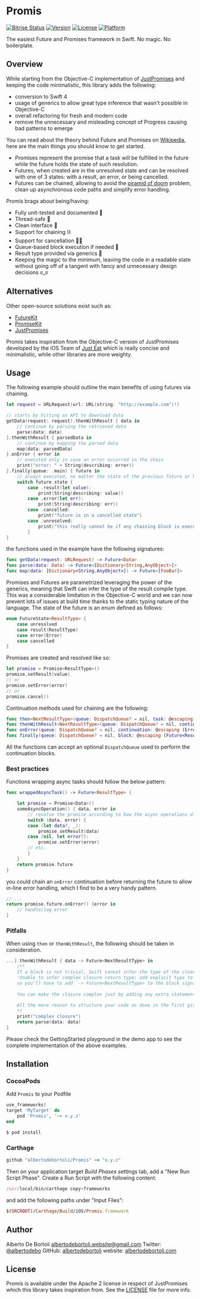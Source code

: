 # Promis

[![Bitrise Status](https://www.bitrise.io/app/c860d39fa5072b30/status.svg?token=kgZIlFlJdRBIvy3xnG6gaQ&branch=master)](https://www.bitrise.io/app/c860d39fa5072b30)
[![Version](https://img.shields.io/cocoapods/v/Promis.svg?style=flat)](http://cocoapods.org/pods/Promis)
[![License](https://img.shields.io/cocoapods/l/Promis.svg?style=flat)](http://cocoapods.org/pods/Promis)
[![Platform](https://img.shields.io/cocoapods/p/Promis.svg?style=flat)](http://cocoapods.org/pods/Promis)

The easiest Future and Promises framework in Swift. No magic. No boilerplate.

## Overview

While starting from the Objective-C implementation of [JustPromises](https://github.com/justeat/JustPromises) and keeping the code minimalistic, this library adds the following:

- conversion to Swift 4
- usage of generics to allow great type inference that wasn't possible in Objective-C
- overall refactoring for fresh and modern code
- remove the unnecessary and misleading concept of Progress causing bad patterns to emerge

You can read about the theory behind Future and Promises on [Wikipedia](https://en.wikipedia.org/wiki/Futures_and_promises), here are the main things you should know to get started.

- Promises represent the promise that a task will be fulfilled in the future while the future holds the state of such resolution.
- Futures, when created are in the unresolved state and can be resolved with one of 3 states: with a result, an error, or being cancelled.
- Futures can be chained, allowing to avoid the [piramid of doom](https://twitter.com/piscis168/status/641237956070666240) problem, clean up asynchronous code paths and simplify error handling.

Promis brags about being/having:

- Fully unit-tested and documented 💯
- Thread-safe 🚦
- Clean interface 👼
- Support for chaining ⛓
- Support for cancellation 🙅‍♂️
- Queue-based block execution if needed 🚆
- Result type provided via generics 🚀
- Keeping the magic to the minimum, leaving the code in a readable state without going off of a tangent with fancy and unnecessary design decisions ಠ_ಠ

## Alternatives

Other open-source solutions exist such as:
- [FutureKit](https://github.com/FutureKit/FutureKit)
- [PromiseKit](https://github.com/mxcl/PromiseKit)
- [JustPromises](https://github.com/justeat/JustPromises)

Promis takes inspiration from the Objective-C version of JustPromises developed by the iOS Team of [Just Eat](https://www.just-eat.com/) which is really concise and minimalistic, while other libraries are more weighty.

## Usage

The following example should outline the main benefits of using futures via chaining.

```swift
let request = URLRequest(url: URL(string: "http://example.com")!)

// starts by hitting an API to download data
getData(request: request).thenWithResult { data in
    // continue by parsing the retrieved data
    parse(data: data)
}.thenWithResult { parsedData in
    // continue by mapping the parsed data
    map(data: parsedData)
}.onError { error in
    // executed only in case an error occurred in the chain
    print("error: " + String(describing: error))
}.finally(queue: .main) { future in
    // always executed, no matter the state of the previous future or how the chain did perform
    switch future.state {
        case .result(let value):
            print(String(describing: value))
        case .error(let err):
            print(String(describing: err))
        case .cancelled:
            print("future is in a cancelled state")
        case .unresolved:
            print("this really cannot be if any chaining block is executed")
        }
}
```

the functions used in the example have the following signatures:

```swift
func getData(request: URLRequest) -> Future<Data>
func parse(data: Data) -> Future<[Dictionary<String,AnyObject>]>
func map(data: [Dictionary<String,AnyObject>]) -> Future<[FooBar]>
```

Promises and Futures are parametrized leveraging the power of the generics, meaning that Swift can infer the type of the result compile type. This was a considerable limitation in the Objective-C world and we can now prevent lots of issues at build time thanks to the static typing nature of the language. The state of the future is an enum defined as follows:

```swift
enum FutureState<ResultType> {
    case unresolved
    case result(ResultType)
    case error(Error)
    case cancelled
}
```

Promises are created and resolved like so:

```swift
let promise = Promise<ResultType>()
promise.setResult(value)
// or
promise.setError(error)
// or
promise.cancel()
```

Continuation methods used for chaining are the following:

```swift
func then<NextResultType>(queue: DispatchQueue? = nil, task: @escaping (Future) -> Future<NextResultType>) -> Future<NextResultType>
func thenWithResult<NextResultType>(queue: DispatchQueue? = nil, continuation: @escaping (ResultType) -> Future<NextResultType>) -> Future<NextResultType> {
func onError(queue: DispatchQueue? = nil, continuation: @escaping (Error) -> Void) -> Future {
func finally(queue: DispatchQueue? = nil, block: @escaping (Future<ResultType>) -> Void)
```

All the functions can accept an optional `DispatchQueue` used to perform the continuation blocks.


### Best practices

Functions wrapping async tasks should follow the below pattern:

```swift
func wrappedAsyncTask() -> Future<ResultType> {

    let promise = Promise<Data>()
    someAsyncOperation() { data, error in
        // resolve the promise according to how the async operations did go
        switch (data, error) {
        case (let data?, _):
            promise.setResult(data)
        case (nil, let error?):
            promise.setError(error)
        // etc.
        }
    }
    return promise.future
}
```

you could chain an `onError` continuation before returning the future to allow in-line error handling, which I find to be a very handy pattern.

```swift
// ...
return promise.future.onError() {error in
    // handle/log error
}
```

### Pitfalls

When using `then` or `thenWithResult`, the following should be taken in consideration.

```swift
...}.thenWithResult { data -> Future<NextResultType> in
    /**
    If a block is not trivial, Swift cannot infer the type of the closure and gives the error
    'Unable to infer complex closure return type; add explicit type to disambiguate'
    so you'll have to add `-> Future<NextResultType> to the block signature
    
    You can make the closure complex just by adding any extra statement (like a print).
    
    All the more reason to structure your code as done in the first given example :)
    */
    print("complex closure")
    return parse(data: data)
}
```

Please check the GettingStarted playground in the demo app to see the complete implementation of the above examples.

## Installation

### CocoaPods

Add `Promis` to your Podfile

```ruby
use_frameworks!
target 'MyTarget' do
    pod 'Promis', '~> x.y.z'
end
```

```bash
$ pod install
```

### Carthage

```ruby
github "albertodebortoli/Promis" ~> "x.y.z"
```

Then on your application target *Build Phases* settings tab, add a "New Run Script Phase". Create a Run Script with the following content:

```ruby
/usr/local/bin/carthage copy-frameworks
```

and add the following paths under "Input Files":

```ruby
$(SRCROOT)/Carthage/Build/iOS/Promis.framework
```

## Author

Alberto De Bortoli <albertodebortoli.website@gmail.com>
Twitter: [@albertodebo](https://twitter.com/albertodebo)
GitHub: [albertodebortoli](https://github.com/albertodebortoli)
website: [albertodebortoli.com](http://albertodebortoli.com)

## License

Promis is available under the Apache 2 license in respect of JustPromises which this library takes inspiration from. See the [LICENSE](LICENSE) file for more info.
